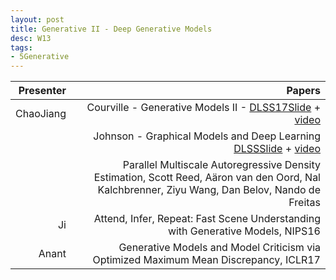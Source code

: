 ```yaml
---
layout: post
title: Generative II - Deep Generative Models
desc: W13
tags:
- 5Generative
---
```



| Presenter | Papers |
| -----: | ----------: |
| ChaoJiang | Courville - Generative Models II - [DLSS17Slide](https://drive.google.com/file/d/0B_wzP_JlVFcKQ21udGpTSkh0aVk/view) + [video](http://videolectures.net/deeplearning2017_courville_generative_models/) |
|  | Johnson - Graphical Models and Deep Learning [DLSSSlide](https://drive.google.com/file/d/0B6NHiPcsmak1RmZ3bmtFWUd5bjA/view?usp=drive_web) + [video](http://videolectures.net/deeplearning2017_johnson_graphical_models/)  |
|  | Parallel Multiscale Autoregressive Density Estimation, Scott Reed, Aäron van den Oord, Nal Kalchbrenner, Ziyu Wang, Dan Belov, Nando de Freitas |
| Ji  | Attend, Infer, Repeat: Fast Scene Understanding with Generative Models, NIPS16 |
| Anant| Generative Models and Model Criticism via Optimized Maximum Mean Discrepancy, ICLR17 |
